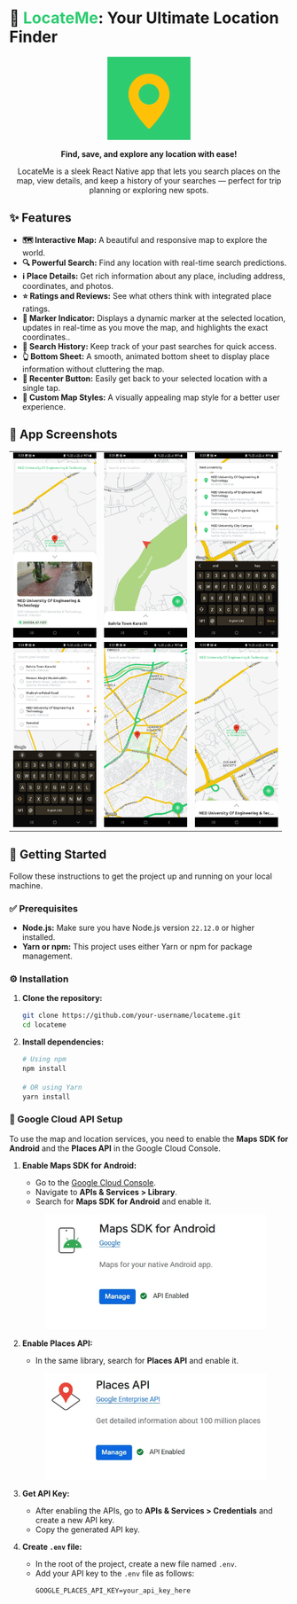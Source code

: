 # 📍 <font color="#2ECC71">LocateMe</font>: Your Ultimate Location Finder

<p align="center">
  <img src="src/assets/images/logo.png" alt="LocateMe Logo" width="150"/>
</p>

<p align="center">
  <strong>Find, save, and explore any location with ease!</strong>
</p>
<p align="center">
LocateMe is a sleek React Native app that lets you search places on the map, view details, and keep a history of your searches — perfect for trip planning or exploring new spots.</p>

## ✨ Features

- **🗺️ Interactive Map:** A beautiful and responsive map to explore the world.
- **🔍 Powerful Search:** Find any location with real-time search predictions.
- **ℹ️ Place Details:** Get rich information about any place, including address, coordinates, and photos.
- **⭐ Ratings and Reviews:** See what others think with integrated place ratings.
- **📍 Marker Indicator:** Displays a dynamic marker at the selected location, updates in real-time as you move the map, and highlights the exact coordinates..
- **📜 Search History:** Keep track of your past searches for quick access.
- **👆 Bottom Sheet:** A smooth, animated bottom sheet to display place information without cluttering the map.
- **🔄 Recenter Button:** Easily get back to your selected location with a single tap.
- **🎨 Custom Map Styles:** A visually appealing map style for a better user experience.

## 📸 App Screenshots

<table>
  <tr>
    <td align="center"><img src="src/assets/ss/1.webp" width="150"></td>
    <td align="center"><img src="src/assets/ss/2.webp" width="150"></td>
    <td align="center"><img src="src/assets/ss/3.webp" width="150"></td>
  </tr>
  <tr>
    <td align="center"><img src="src/assets/ss/4.webp" width="150"></td>
    <td align="center"><img src="src/assets/ss/5.webp" width="150"></td>
    <td align="center"><img src="src/assets/ss/6.webp" width="150"></td>
  </tr>
</table>

## 🚀 Getting Started

Follow these instructions to get the project up and running on your local machine.

### ✅ Prerequisites

- **Node.js:** Make sure you have Node.js version `22.12.0` or higher installed.
- **Yarn or npm:** This project uses either Yarn or npm for package management.

### ⚙️ Installation

1.  **Clone the repository:**
    ```sh
    git clone https://github.com/your-username/locateme.git
    cd locateme
    ```

2.  **Install dependencies:**
    ```sh
    # Using npm
    npm install

    # OR using Yarn
    yarn install
    ```

### 🔑 Google Cloud API Setup

To use the map and location services, you need to enable the **Maps SDK for Android** and the **Places API** in the Google Cloud Console.

1.  **Enable Maps SDK for Android:**
    - Go to the [Google Cloud Console](https://console.cloud.google.com/).
    - Navigate to **APIs & Services > Library**.
    - Search for **Maps SDK for Android** and enable it.
    <p align="center">
      <img src="src/assets/ss/g-android.webp" alt="Maps SDK for Android" width="400"/>
    </p>

2.  **Enable Places API:**
    - In the same library, search for **Places API** and enable it.
    <p align="center">
      <img src="src/assets/ss/g-places.webp" alt="Places API" width="400"/>
    </p>

3.  **Get API Key:**
    - After enabling the APIs, go to **APIs & Services > Credentials** and create a new API key.
    - Copy the generated API key.

4.  **Create `.env` file:**
    - In the root of the project, create a new file named `.env`.
    - Add your API key to the `.env` file as follows:
      ```
      GOOGLE_PLACES_API_KEY=your_api_key_here
      ```

